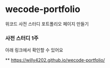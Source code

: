 # wecode-portfolio
위코드 사전 스터디 포트폴리오 페이지 만들기

### 사전 스터디 1주
아래 링크에서 확인할 수 있어요


** https://willy4202.github.io/wecode-portfolio/

